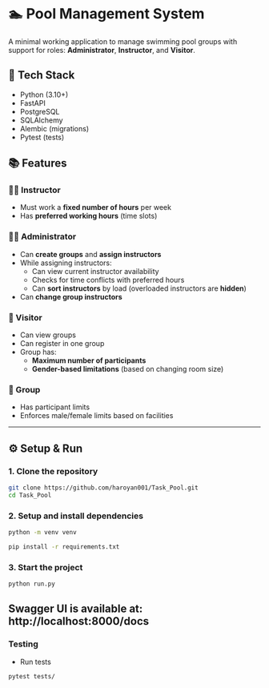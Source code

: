 # 🏊 Pool Management System

A minimal working application to manage swimming pool groups with support for roles: **Administrator**, **Instructor**, and **Visitor**.

## 📌 Tech Stack

- Python (3.10+)
- FastAPI
- PostgreSQL
- SQLAlchemy
- Alembic (migrations)
- Pytest (tests)

## 📚 Features

### 👨‍🏫 Instructor

- Must work a **fixed number of hours** per week
- Has **preferred working hours** (time slots)

### 👨‍💼 Administrator

- Can **create groups** and **assign instructors**
- While assigning instructors:
  - Can view current instructor availability
  - Checks for time conflicts with preferred hours
  - Can **sort instructors** by load (overloaded instructors are **hidden**)
- Can **change group instructors**

### 👤 Visitor

- Can view groups
- Can register in one group
- Group has:
  - **Maximum number of participants**
  - **Gender-based limitations** (based on changing room size)

### 👥 Group

- Has participant limits
- Enforces male/female limits based on facilities

---

## ⚙️ Setup & Run

### 1. Clone the repository
```bash
git clone https://github.com/haroyan001/Task_Pool.git
cd Task_Pool
```
### 2. Setup and install dependencies
```bash
python -m venv venv
```
```bash
pip install -r requirements.txt
```
### 3. Start the project
```bash
python run.py
```

## Swagger UI is available at: http://localhost:8000/docs

### Testing
- Run tests

```bash
pytest tests/
```
